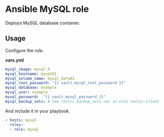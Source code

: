 # Ansible MySQL role

Deploys MySQL database container.

## Usage

Configure the role.

**vars.yml**

```yml
mysql_image: mysql:5
mysql_hostname: mysql01
mysql_volume_name: mysql_data01
mysql_root_password: "{{ vault_mysql_root_password }}"
mysql_database: example
mysql_user: example
mysql_password:  "{{ vault_mysql_password }}"
mysql_backup_sets: # See restic_backup_sets var in role restic-client
```

And include it in your playbook.

```yml
- hosts: mysql
  roles:
  - role: mysql
```

